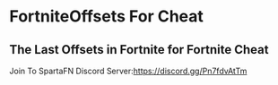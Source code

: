 # FortniteOffsets For Cheat
The Last Offsets in Fortnite for Fortnite Cheat
--------------------------
Join To SpartaFN Discord Server:https://discord.gg/Pn7fdvAtTm
